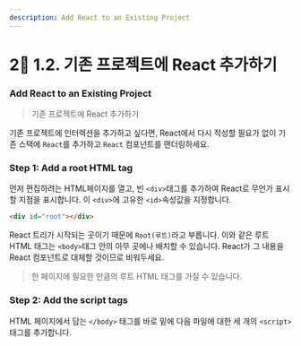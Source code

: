 ```yaml
---
description: Add React to an Existing Project
---
```


# 2⃣ 1.2. 기존 프로젝트에 React 추가하기

### Add React to an Existing Project

> 기존 프로젝트에 React 추가하기

기존 프로젝트에 인터렉션을 추가하고 싶다면, React에서 다시 작성할 필요가 없이 기존 스택에 `React`를 추가하고 `React` 컴포넌트를 랜더링하세요.

### Step 1: Add a root HTML tag

먼저 편집하려는 HTML페이지를 열고, 빈 `<div>`태그를 추가하여 React로 무언가 표시할 지점을 표시합니다. 이 `<div>`에 고유한 `<id>`속성값을 지정합니다.

```html
<div id="root"></div>
```

React 트리가 시작되는 곳이기 때문에 `Root(루트)`라고 부릅니다. 이와 같은 루트 HTML 태그는 `<body>`태그 안의 아무 곳에나 배치할 수 있습니다. React가 그 내용을 React 컴포넌트로 대체할 것이므로 비워두세요.

> 한 페이지에 필요한 만큼의 루트 HTML 태그를 가질 수 있습니다.

### Step 2: Add the script tags

HTML 페이지에서 담는 `</body>` 태그를 바로 밑에 다음 파일에 대한 세 개의 `<script>`태그를 추가합니다.
